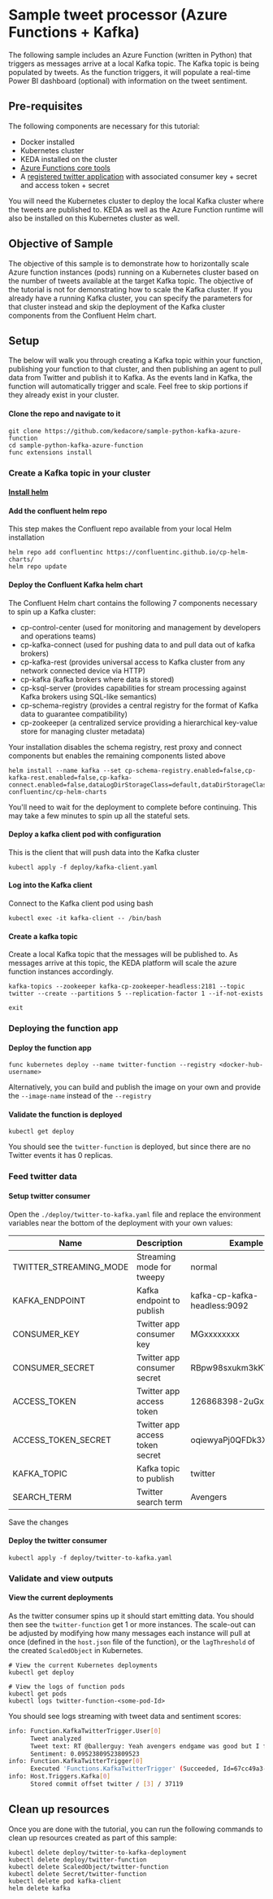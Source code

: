 # Sample tweet processor (Azure Functions + Kafka)

The following sample includes an Azure Function (written in Python) that triggers as messages arrive at a local Kafka topic.  The Kafka topic is being populated by tweets.  As the function triggers, it will populate a real-time Power BI dashboard (optional) with information on the tweet sentiment.

## Pre-requisites

The following components are necessary for this tutorial:
* Docker installed
* Kubernetes cluster
* KEDA installed on the cluster
* [Azure Functions core tools](https://github.com/azure/azure-functions-core-tools#installing)
* A [registered twitter application](https://developer.twitter.com/apps) with associated consumer key + secret and access token + secret

You will need the Kubernetes cluster to deploy the local Kafka cluster where the tweets are published to. KEDA as well as the Azure Function runtime will also be installed on this Kubernetes cluster as well.

## Objective of Sample 
The objective of this sample is to demonstrate how to horizontally scale Azure function instances (pods) running on a Kubernetes cluster based on the number of tweets available at the target Kafka topic. The objective of the tutorial is not for demonstrating how to scale the Kafka cluster. If you already have a running Kafka cluster, you can specify the parameters for that cluster instead and skip the deployment of the Kafka cluster components from the Confluent Helm chart.

## Setup

The below will walk you through creating a Kafka topic within your function, publishing your function to that cluster, and then publishing an agent to pull data from Twitter and publish it to Kafka.  As the events land in Kafka, the function will automatically trigger and scale.  Feel free to skip portions if they already exist in your cluster.

#### Clone the repo and navigate to it
```cli
git clone https://github.com/kedacore/sample-python-kafka-azure-function
cd sample-python-kafka-azure-function
func extensions install
```

### Create a Kafka topic in your cluster

#### [Install helm](https://helm.sh/docs/using_helm/)

#### Add the confluent helm repo

This step makes the Confluent repo available from your local Helm installation

```cli
helm repo add confluentinc https://confluentinc.github.io/cp-helm-charts/
helm repo update
```

#### Deploy the Confluent Kafka helm chart

The Confluent Helm chart contains the following 7 components necessary to spin up a Kafka cluster:
- cp-control-center (used for monitoring and management by developers and operations teams)
- cp-kafka-connect (used for pushing data to and pull data out of kafka brokers)
- cp-kafka-rest (provides universal access to Kafka cluster from any network connected device via HTTP)
- cp-kafka (kafka brokers where data is stored)
- cp-ksql-server (provides capabilities for stream processing against Kafka brokers using SQL-like semantics)
- cp-schema-registry (provides a central registry for the format of Kafka data to guarantee compatibility)
- cp-zookeeper (a centralized service providing a hierarchical key-value store for managing cluster metadata)

Your installation disables the schema registry, rest proxy and connect components but enables the remaining components listed above

```cli
helm install --name kafka --set cp-schema-registry.enabled=false,cp-kafka-rest.enabled=false,cp-kafka-connect.enabled=false,dataLogDirStorageClass=default,dataDirStorageClass=default,storageClass=default confluentinc/cp-helm-charts
```
You'll need to wait for the deployment to complete before continuing.  This may take a few minutes to spin up all the stateful sets.

#### Deploy a kafka client pod with configuration

This is the client that will push data into the Kafka cluster

```cli
kubectl apply -f deploy/kafka-client.yaml
```
#### Log into the Kafka client

Connect to the Kafka client pod using bash

```cli
kubectl exec -it kafka-client -- /bin/bash
```

#### Create a kafka topic

Create a local Kafka topic that the messages will be published to. As messages arrive at this topic, the KEDA platform will scale the azure function instances accordingly.

```cli
kafka-topics --zookeeper kafka-cp-zookeeper-headless:2181 --topic twitter --create --partitions 5 --replication-factor 1 --if-not-exists

exit
```

### Deploying the function app

#### Deploy the function app

```cli
func kubernetes deploy --name twitter-function --registry <docker-hub-username>
```

Alternatively, you can build and publish the image on your own and provide the `--image-name` instead of the `--registry`

#### Validate the function is deployed

```cli
kubectl get deploy
```

You should see the `twitter-function` is deployed, but since there are no Twitter events it has 0 replicas.

### Feed twitter data

#### Setup twitter consumer

Open the `./deploy/twitter-to-kafka.yaml` file and replace the environment variables near the bottom of the deployment with your own values:

|Name|Description|Example|
|--|--|--|
|TWITTER_STREAMING_MODE|Streaming mode for tweepy|normal|
|KAFKA_ENDPOINT|Kafka endpoint to publish|kafka-cp-kafka-headless:9092|
|CONSUMER_KEY|Twitter app consumer key|MGxxxxxxxx|
|CONSUMER_SECRET|Twitter app consumer secret|RBpw98sxukm3kKYxxxxx|
|ACCESS_TOKEN|Twitter app access token|126868398-2uGxxxxxx|
|ACCESS_TOKEN_SECRET|Twitter app access token secret|oqiewyaPj0QFDk3Xl2Pxxxxx|
|KAFKA_TOPIC|Kafka topic to publish|twitter|
|SEARCH_TERM|Twitter search term|Avengers|

Save the changes

#### Deploy the twitter consumer

```cli
kubectl apply -f deploy/twitter-to-kafka.yaml
```

### Validate and view outputs

#### View the current deployments

As the twitter consumer spins up it should start emitting data.  You should then see the `twitter-function` get 1 or more instances.  The scale-out can be adjusted by modifying how many messages each instance will pull at once (defined in the `host.json` file of the function), or the `lagThreshold` of the created `ScaledObject` in Kubernetes.

```cli
# View the current Kubernetes deployments
kubectl get deploy

# View the logs of function pods
kubectl get pods
kubectl logs twitter-function-<some-pod-Id>
```

You should see logs streaming with tweet data and sentiment scores:

```bash
info: Function.KafkaTwitterTrigger.User[0]
      Tweet analyzed
      Tweet text: RT @ballerguy: Yeah avengers endgame was good but I found out my boyfriend is a movie clapper so at what cost
      Sentiment: 0.09523809523809523
info: Function.KafkaTwitterTrigger[0]
      Executed 'Functions.KafkaTwitterTrigger' (Succeeded, Id=67cc49a3-0e13-4fa8-b605-a041ce37420a)
info: Host.Triggers.Kafka[0]
      Stored commit offset twitter / [3] / 37119
```

## Clean up resources

Once you are done with the tutorial, you can run the following commands to clean up resources created as part of this sample:

```cli
kubectl delete deploy/twitter-to-kafka-deployment
kubectl delete deploy/twitter-function
kubectl delete ScaledObject/twitter-function
kubectl delete Secret/twitter-function
kubectl delete pod kafka-client
helm delete kafka
```
